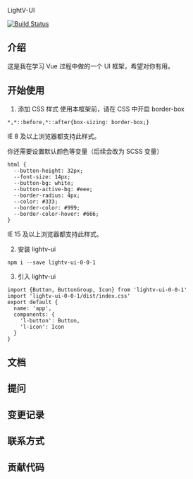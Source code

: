 LightV-UI

[![Build Status](https://travis-ci.org/FrankFang/frank-test-1.svg?branch=master)](https://travis-ci.org/FrankFang/frank-test-1)

## 介绍

这是我在学习 Vue 过程中做的一个 UI 框架，希望对你有用。

## 开始使用

1. 添加 CSS 样式
   使用本框架前，请在 CSS 中开启 border-box

  ```
  *,*::before,*::after{box-sizing: border-box;}
  ```
IE 8 及以上浏览器都支持此样式。

你还需要设置默认颜色等变量（后续会改为 SCSS 变量）
  ```
  html {
    --button-height: 32px;
    --font-size: 14px;
    --button-bg: white;
    --button-active-bg: #eee;
    --border-radius: 4px;
    --color: #333;
    --border-color: #999;
    --border-color-hover: #666;
  }
  ```
IE 15 及以上浏览器都支持此样式。

2. 安装 lightv-ui
  ```
  npm i --save lightv-ui-0-0-1
  ```
3. 引入 lightv-ui
  ```
  import {Button, ButtonGroup, Icon} from 'lightv-ui-0-0-1'
  import 'lightv-ui-0-0-1/dist/index.css'
  export default {
    name: 'app',
    components: {
      'l-button': Button,
      'l-icon': Icon
    }
  }
  ```


## 文档

## 提问

## 变更记录

## 联系方式

## 贡献代码